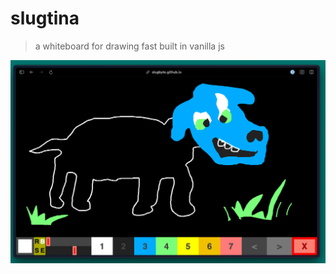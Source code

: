 # slugtina
> a whiteboard for drawing fast built in vanilla js

![a screenshot of slugting](./slugtina.png)


